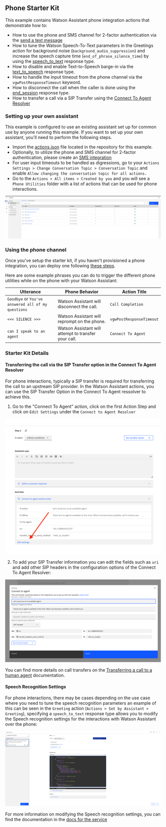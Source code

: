 ## Phone Starter Kit

This example contains Watson Assistant phone integration actions that demonstrate how to:

- How to use the phone and SMS channel for 2-factor authentication via the [send a text message](https://cloud.ibm.com/docs/watson-assistant?topic=watson-assistant-phone-actions#phone-actions-sms.)
- How to tune the Watson Speech-To-Text parameters in the Greetings action for background noise (`background_audio_suppression`) and increase the speech capture time (`end_of_phrase_silence_time`) by using the [speech_to_text](https://cloud.ibm.com/docs/watson-assistant?topic=watson-assistant-phone-actions#phone-actions-speech-advanced) response type.
- How to disable and enable Text-to-Speech barge-in via the [text_to_speech](https://cloud.ibm.com/docs/watson-assistant?topic=watson-assistant-phone-actions#phone-actions-text-advanced) response type.
- How to handle the input timeout from the phone channel via the `vgwPostResponseTimeout` keyword.
- How to disconnect the call when the caller is done using the [end_session](https://cloud.ibm.com/docs/watson-assistant?topic=watson-assistant-phone-actions#phone-actions-hangup) response type.
- How to transfer a call via a SIP Transfer using the [Connect To Agent Resolver](#transferring-the-call-via-the-sip-transfer-option-in-the-connect-to-agent-resolver)

### Setting up your own assistant

This example is configured to use an existing assistant set up for common use by anyone running this example. If you want to set up your own assistant, you'll need to perform the following steps.

- Import the [actions.json](./action.json) file located in the repository for this example.
- Optionally, to utilize the phone and SMS channel for 2-factor authentication, please create an [SMS integration](https://cloud.ibm.com/docs/watson-assistant?topic=watson-assistant-deploy-sms)
- For user input timeouts to be handled as digressions, go to your `Actions Settings > Change Conversation Topic > Conversation Topic` and enable `Allow changing the conversation topic for all actions.`
- Go to the `Actions > All items > Created by you` and you will see a `Phone Utilities` folder with a list of actions that can be used for phone interactions.

<img src="./assets/phone-utilities-actions.png" />

### Using the phone channel

Once you've setup the starter kit, if you haven't provisioned a phone integration, you can deploy one following [these steps](https://cloud.ibm.com/docs/watson-assistant?topic=watson-assistant-deploy-phone).

Here are some example phrases you can do to trigger the different phone utilities while on the phone with your Watson Assistant:

| Utterance | Phone Behavior | Action Title |
| --- | --- | --- |
| `Goodbye` or `You've answered all of my questions` | Watson Assistant will disconnect the call. | `Call Completion` |
| `<<< SILENCE >>>` | Watson Assistant will reprompt on the phone. | `vgwPostResponseTimeout` |
| `can I speak to an agent` | Watson Assistant will attempt to transfer your call. | `Connect To Agent` |



### Starter Kit Details
#### Transferring the call via the SIP Transfer option in the Connect To Agent Resolver

For phone interactions, typically a SIP transfer is required for transferring the call to an upstream SIP provider. In the Watson Assistant actions, you can use the SIP Transfer Option in the Connect To Agent ressolver to achieve this. 

1. Go to the "Connect To Agent" action, click on the first Action Step and click on `Edit Settings` under the `Connect to Agent Resolver`

<img src="./assets/connect-to-agent-resolver.png" />

2. To add your SIP Transfer information you can edit the fields such as `uri` and add other SIP headers in the configuration options of the Connect To Agent Resolver:

<img src="./assets/sip-transfer-option.png" />

You can find  more details on call transfers on the [Transferring a call to a human agent](https://cloud.ibm.com/docs/assistant?topic=assistant-dialog-voice-actions#dialog-voice-actions-transfer) documentation.


#### Speech Recognition Settings

For phone interactions, there may be cases depending on the use case where you need to tune the speech recognition parameters an example of this can be seen in the `Greeting` action (`Actions > Set by Assistant > Greeting`), specifying a `speech_to_text` response type allows you to modify the Speech recognition settings for the interactions with Watson Assistant over the phone:

<img src="./assets/greeting-speech-to-text.png"/>

For more information on modifying the Speech recognition settings, you can find the documentation in the [docs for the service](https://cloud.ibm.com/docs/assistant?topic=assistant-dialog-voice-actions#dialog-voice-actions-speech-advanced)



